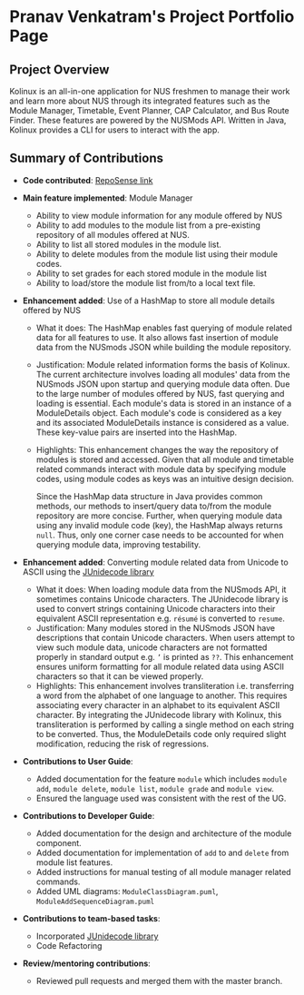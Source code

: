 # Pranav Venkatram's Project Portfolio Page

## Project Overview

Kolinux is an all-in-one application for NUS freshmen to manage their work and learn more about NUS through its
integrated features such as the Module Manager, Timetable, Event Planner, CAP Calculator, and Bus Route Finder. 
These features are powered by the NUSMods API. Written in Java, Kolinux provides a CLI for users to interact with the app.

## Summary of Contributions

* **Code contributed**: [RepoSense link](https://nus-cs2113-ay2122s1.github.io/tp-dashboard/?search=giterator&sort=groupTitle&sortWithin=title&since=2021-09-25&timeframe=commit&mergegroup=&groupSelect=groupByRepos&breakdown=false)

* **Main feature implemented**: Module Manager
  
  * Ability to view module information for any module offered by NUS 
  * Ability to add modules to the module list from a pre-existing repository of all modules offered at NUS.
  * Ability to list all stored modules in the module list.
  * Ability to delete modules from the module list using their module codes.
  * Ability to set grades for each stored module in the module list
  * Ability to load/store the module list from/to a local text file.
  
* **Enhancement added**: Use of a HashMap to store all module details offered by NUS
  
  * What it does: The HashMap enables fast querying of module related data for all features to use. It also allows fast insertion of module data from the NUSmods JSON while building the module repository.
  
  * Justification: Module related information forms the basis of Kolinux. The current architecture involves loading all modules' data from the NUSmods JSON upon startup and querying module data often. Due to the large number of modules offered by NUS, fast querying and loading is essential. Each module's data is stored in an instance of a ModuleDetails object. Each module's code is considered as a key and its associated ModuleDetails instance is considered as a value. These key-value pairs are inserted into the HashMap.
  
  * Highlights: This enhancement changes the way the repository of modules is stored and accessed. Given that all module and timetable related commands interact with module data by specifying module codes, using module codes as keys was an intuitive design decision.
  
    Since the HashMap data structure in Java provides common methods, our methods to insert/query data to/from the module repository are more concise. Further, when querying module data using any invalid module code (key), the HashMap always returns `null`. Thus, only one corner case needs to be accounted for when querying module data, improving testability.
  
* **Enhancement added**: Converting module related data from Unicode to ASCII using the [JUnidecode library](https://github.com/gcardone/junidecode)
  
  * What it does: When loading module data from the NUSmods API, it sometimes contains Unicode characters. The JUnidecode library is used to convert strings containing Unicode characters into their equivalent ASCII representation e.g. `résumé` is converted to `resume`. 
  * Justification: Many modules stored in the NUSmods JSON have descriptions that contain Unicode characters. When users attempt to view such module data, unicode characters are not formatted properly in standard output e.g.  `’` is printed as `??`.  This enhancement ensures uniform formatting for all module related data using ASCII characters so that it can be viewed properly.
  * Highlights: This enhancement involves transliteration i.e. transferring a word from the alphabet of one language to another. This requires associating every character in an alphabet to its equivalent ASCII character. By integrating the JUnidecode library with Kolinux, this transliteration is performed by calling a single method on each string to be converted. Thus, the ModuleDetails code only required slight modification, reducing the risk of regressions.
  
* **Contributions to User Guide**:
  
  * Added documentation for the feature `module` which includes `module add`, `module delete`, `module list`, `module grade` and `module view`.
  * Ensured the language used was consistent with the rest of the UG.
  
* **Contributions to Developer Guide**:
  
  * Added documentation for the design and architecture of the module component.
  * Added documentation for implementation of `add` to and `delete` from module list features.
  * Added instructions for manual testing of all module manager related commands.
  * Added UML diagrams: `ModuleClassDiagram.puml`, `ModuleAddSequenceDiagram.puml`
  
* **Contributions to team-based tasks**:
  * Incorporated [JUnidecode library](https://github.com/gcardone/junidecode)
  * Code Refactoring
  
* **Review/mentoring contributions**:

  - Reviewed pull requests and merged them with the master branch.